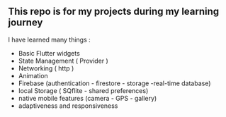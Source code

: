 ## This repo is for my projects during my learning journey

I have learned many things :
- Basic Flutter widgets
- State Management ( Provider )
- Networking ( http )
- Animation
- Firebase (authentication - firestore - storage -real-time database)
- local Storage ( SQflite - shared preferences)
- native mobile features (camera - GPS - gallery)
- adaptiveness and responsiveness 


